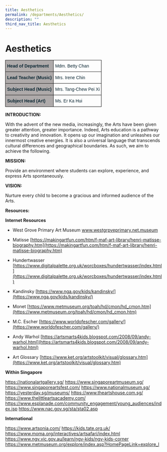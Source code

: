 ```yaml
---
title: Aesthetics
permalink: /departments/Aesthetics/
description: ""
third_nav_title: Aesthetics
---
```

# Aesthetics
<style type="text/css">
.tg  {border-collapse:collapse;border-spacing:0;}
.tg td{border-color:black;border-style:solid;border-width:1px;font-family:Arial, sans-serif;font-size:14px;
  overflow:hidden;padding:10px 5px;word-break:normal;}
.tg th{border-color:black;border-style:solid;border-width:1px;font-family:Arial, sans-serif;font-size:14px;
  font-weight:normal;overflow:hidden;padding:10px 5px;word-break:normal;}
.tg .tg-s5dh{color:#0C2733;text-align:left;vertical-align:middle}
.tg .tg-c1fh{background-color:#AEAAAA;color:#0C2733;font-weight:bold;text-align:left;vertical-align:top}
</style>
<table class="tg">
<thead>
  <tr>
    <th class="tg-c1fh">Head of Department<br></th>
    <th class="tg-s5dh">Mdm. Betty Chan<br></th>
  </tr>
</thead>
<tbody>
  <tr>
    <td class="tg-c1fh">Lead Teacher (Music)<br></td>
    <td class="tg-s5dh">Mrs. Irene Chin<br></td>
  </tr>
  <tr>
    <td class="tg-c1fh">Subject Head (Music)<br></td>
    <td class="tg-s5dh">Mrs. Tang-Chew Pei Xi<br></td>
  </tr>
  <tr>
    <td class="tg-c1fh">Subject Head (Art)</td>
    <td class="tg-s5dh">Ms. Er Ka Hui</td>
  </tr>
</tbody>
</table>

**INTRODUCTION:**

With the advent of the new media, increasingly, the Arts have been given greater attention, greater importance. Indeed, Arts education is a pathway to creativity and innovation. It opens up our imagination and unleashes our innermost creative energies. It is also a universal language that transcends cultural differences and geographical boundaries. As such, we aim to achieve the following.

**MISSION:**

Provide an environment where students can explore, experience, and express Arts spontaneously.

**VISION:**

Nurture every child to become a gracious and informed audience of the Arts.


**Resources:**

**Internet Resources**

* West Grove Primary Art Museum
www.westgrpveprimary.net.museum

* Matisse 
[https://makingartfun.com/htm/f-maf-art-library/henri-matisse-biography.htm](https://makingartfun.com/htm/f-maf-art-library/henri-matisse-biography.htm)

* Hundertwasser
[https://www.digitalpalette.org.uk/worcboxes/hundertwasser/index.html](https://www.digitalpalette.org.uk/worcboxes/hundertwasser/index.html)

* Kandinsky
[https://www.nga.gov/kids/kandinsky/](https://www.nga.gov/kids/kandinsky/)

* Monet
[https://www.metmuseum.org/toah/hd/cmon/hd_cmon.htm](https://www.metmuseum.org/toah/hd/cmon/hd_cmon.htm)

* M.C. Escher
[https://www.worldofescher.com/gallery/](https://www.worldofescher.com/gallery/)

* Andy Warhol
[https://artsmarts4kids.blogspot.com/2008/09/andy-warhol.html](https://artsmarts4kids.blogspot.com/2008/09/andy-warhol.html)

* Art Glossary
[https://www.ket.org/artstoolkit/visual/glossary.htm](https://www.ket.org/artstoolkit/visual/glossary.htm)

**Within Singapore**

https://nationalartgallery.sg/
https://www.singaporeartmuseum.sg/
https://www.singaporeartsfest.com/
https://www.nationalmuseum.sg/
https://yesterday.sg/museums/
https://www.theartshouse.com.sg/
https://www.thelittleartsacademy.com/
https://www.esplanade.com/community_engagement/young_audiences/index.jsp
https://www.nac.gov.sg/sta/sta02.asp

**International**

https://www.artsonia.com/
https://kids.tate.org.uk/
https://www.moma.org/interactives/artsafari/index.html
https://www.ngv.vic.gov.au/learn/ngv-kids/ngv-kids-corner
https://www.metmuseum.org/explore/index.asp?HomePageLink=explore_l